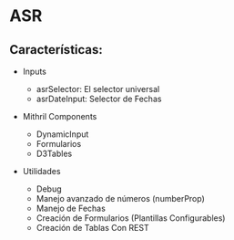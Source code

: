 # ASR


## Características:

- Inputs
    - asrSelector: El selector universal
    - asrDateInput: Selector de Fechas


- Mithril Components
    - DynamicInput
    - Formularios
    - D3Tables


- Utilidades 
    - Debug
    - Manejo avanzado de números (numberProp)
    - Manejo de Fechas
    - Creación de Formularios (Plantillas Configurables)
    - Creación de Tablas Con REST


